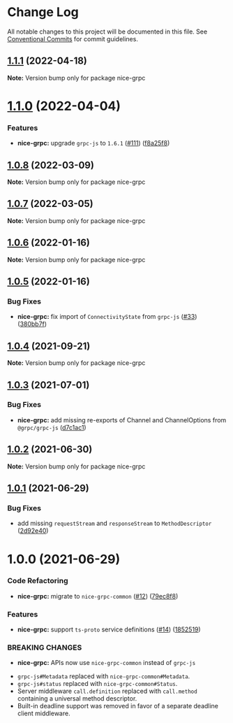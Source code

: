 # Change Log

All notable changes to this project will be documented in this file.
See [Conventional Commits](https://conventionalcommits.org) for commit guidelines.

## [1.1.1](https://github.com/deeplay-io/nice-grpc/compare/nice-grpc@1.1.0...nice-grpc@1.1.1) (2022-04-18)

**Note:** Version bump only for package nice-grpc





# [1.1.0](https://github.com/deeplay-io/nice-grpc/compare/nice-grpc@1.0.8...nice-grpc@1.1.0) (2022-04-04)


### Features

* **nice-grpc:** upgrade `grpc-js` to `1.6.1` ([#111](https://github.com/deeplay-io/nice-grpc/issues/111)) ([f8a25f8](https://github.com/deeplay-io/nice-grpc/commit/f8a25f899fe94150533c298a825e995ddea824f6))





## [1.0.8](https://github.com/deeplay-io/nice-grpc/compare/nice-grpc@1.0.7...nice-grpc@1.0.8) (2022-03-09)

**Note:** Version bump only for package nice-grpc





## [1.0.7](https://github.com/deeplay-io/nice-grpc/compare/nice-grpc@1.0.6...nice-grpc@1.0.7) (2022-03-05)

**Note:** Version bump only for package nice-grpc





## [1.0.6](https://github.com/deeplay-io/nice-grpc/compare/nice-grpc@1.0.5...nice-grpc@1.0.6) (2022-01-16)

**Note:** Version bump only for package nice-grpc





## [1.0.5](https://github.com/deeplay-io/nice-grpc/compare/nice-grpc@1.0.4...nice-grpc@1.0.5) (2022-01-16)


### Bug Fixes

* **nice-grpc:** fix import of `ConnectivityState` from `grpc-js` ([#33](https://github.com/deeplay-io/nice-grpc/issues/33)) ([380bb7f](https://github.com/deeplay-io/nice-grpc/commit/380bb7fd31265dcef7e01dfb1715a6ccb1bd363e))





## [1.0.4](https://github.com/deeplay-io/nice-grpc/compare/nice-grpc@1.0.3...nice-grpc@1.0.4) (2021-09-21)

**Note:** Version bump only for package nice-grpc





## [1.0.3](https://github.com/deeplay-io/nice-grpc/compare/nice-grpc@1.0.2...nice-grpc@1.0.3) (2021-07-01)


### Bug Fixes

* **nice-grpc:** add missing re-exports of Channel and ChannelOptions from `@grpc/grpc-js` ([d7c1ac1](https://github.com/deeplay-io/nice-grpc/commit/d7c1ac19b5f2a3c56515157e35a01b63469ea7cf))





## [1.0.2](https://github.com/deeplay-io/nice-grpc/compare/nice-grpc@1.0.1...nice-grpc@1.0.2) (2021-06-30)

**Note:** Version bump only for package nice-grpc





## [1.0.1](https://github.com/deeplay-io/nice-grpc/compare/nice-grpc@1.0.0...nice-grpc@1.0.1) (2021-06-29)


### Bug Fixes

* add missing `requestStream` and `responseStream` to `MethodDescriptor` ([2d92e40](https://github.com/deeplay-io/nice-grpc/commit/2d92e40564f646d80dccbde6e5cda6a8eadf4ba3))





# 1.0.0 (2021-06-29)


### Code Refactoring

* **nice-grpc:** migrate to `nice-grpc-common` ([#12](https://github.com/deeplay-io/nice-grpc/issues/12)) ([79ec8f8](https://github.com/deeplay-io/nice-grpc/commit/79ec8f8c7c1df9d6d5df4f268acef9c86de766c9))


### Features

* **nice-grpc:** support `ts-proto` service definitions ([#14](https://github.com/deeplay-io/nice-grpc/issues/14)) ([1852519](https://github.com/deeplay-io/nice-grpc/commit/1852519dd8cdb7f616a5a2a14bb45d8902c171c3))


### BREAKING CHANGES

* **nice-grpc:** APIs now use `nice-grpc-common` instead of `grpc-js`

- `grpc-js#Metadata` replaced with `nice-grpc-common#Metadata`.
- `grpc-js#status` replaced with `nice-grpc-common#Status`.
- Server middleware `call.definition` replaced with `call.method` containing a universal method descriptor.
- Built-in deadline support was removed in favor of a separate deadline client middleware.
